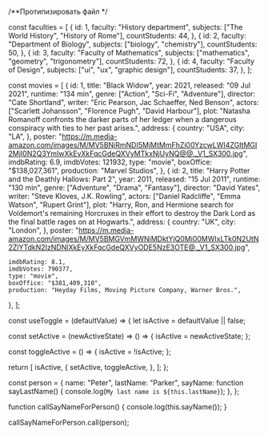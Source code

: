 /**Протипизировать файл */

const faculties = [
  {
    id: 1,
    faculty: "History department",
    subjects: ["The World History", "History of Rome"],
    countStudents: 44,
  },
  {
    id: 2,
    faculty: "Department of Biology",
    subjects: ["biology", "chemistry"],
    countStudents: 50,
  },
  {
    id: 3,
    faculty: "Faculty of Mathematics",
    subjects: ["mathematics", "geometry", "trigonometry"],
    countStudents: 72,
  },
  {
    id: 4,
    faculty: "Faculty of Design",
    subjects: ["ui", "ux", "graphic design"],
    countStudents: 37,
  },
];

const movies = [
  {
    id: 1,
    title: "Black Widow",
    year: 2021,
    released: "09 Jul 2021",
    runtime: "134 min",
    genre: ["Action", "Sci-Fi", "Adventure"],
    director: "Cate Shortland",
    writer: "Eric Pearson, Jac Schaeffer, Ned Benson",
    actors: ["Scarlett Johansson", "Florence Pugh", "David Harbour"],
    plot: "Natasha Romanoff confronts the darker parts of her ledger when a dangerous conspiracy with ties to her past arises.",
    address: {
      country: "USA",
      city: "LA",
    },
    poster:
      "https://m.media-amazon.com/images/M/MV5BNjRmNDI5MjMtMmFhZi00YzcwLWI4ZGItMGI2MjI0N2Q3YmIwXkEyXkFqcGdeQXVyMTkxNjUyNQ@@._V1_SX300.jpg",
    imdbRating: 6.9,
    imdbVotes: 121932,
    type: "movie",
    boxOffice: "$138,027,361",
    production: "Marvel Studios",
  },
  {
    id: 2,
    title: "Harry Potter and the Deathly Hallows: Part 2",
    year: 2011,
    released: "15 Jul 2011",
    runtime: "130 min",
    genre: ["Adventure", "Drama", "Fantasy"],
    director: "David Yates",
    writer: "Steve Kloves, J.K. Rowling",
    actors: ["Daniel Radcliffe", "Emma Watson", "Rupert Grint"],
    plot: "Harry, Ron, and Hermione search for Voldemort's remaining Horcruxes in their effort to destroy the Dark Lord as the final battle rages on at Hogwarts.",
    address: {
      country: "UK",
      city: "London",
    },
    poster:
      "https://m.media-amazon.com/images/M/MV5BMGVmMWNiMDktYjQ0Mi00MWIxLTk0N2UtN2ZlYTdkN2IzNDNlXkEyXkFqcGdeQXVyODE5NzE3OTE@._V1_SX300.jpg",

    imdbRating: 8.1,
    imdbVotes: 790377,
    type: "movie",
    boxOffice: "$381,409,310",
    production: "Heyday Films, Moving Picture Company, Warner Bros.",
  },
];

const useToggle = (defaultValue) => {
  let isActive = defaultValue || false;

  const setActive = (newActiveState) => () => {
    isActive = newActiveState;
  };

  const toggleActive = () => {
    isActive = !isActive;
  };

  return [
    isActive,
    {
      setActive,
      toggleActive,
    },
  ];
};

const person = {
  name: "Peter",
  lastName: "Parker",
  sayName: function sayLastName() {
    console.log(`My last name is ${this.lastName}`);
  },
};

function callSayNameForPerson() {
  console.log(this.sayName());
}

callSayNameForPerson.call(person);